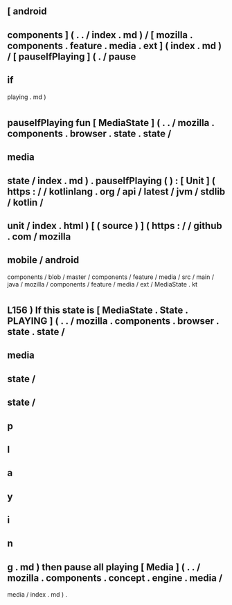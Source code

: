 [
android
-
components
]
(
.
.
/
index
.
md
)
/
[
mozilla
.
components
.
feature
.
media
.
ext
]
(
index
.
md
)
/
[
pauseIfPlaying
]
(
.
/
pause
-
if
-
playing
.
md
)
#
pauseIfPlaying
fun
[
MediaState
]
(
.
.
/
mozilla
.
components
.
browser
.
state
.
state
/
-
media
-
state
/
index
.
md
)
.
pauseIfPlaying
(
)
:
[
Unit
]
(
https
:
/
/
kotlinlang
.
org
/
api
/
latest
/
jvm
/
stdlib
/
kotlin
/
-
unit
/
index
.
html
)
[
(
source
)
]
(
https
:
/
/
github
.
com
/
mozilla
-
mobile
/
android
-
components
/
blob
/
master
/
components
/
feature
/
media
/
src
/
main
/
java
/
mozilla
/
components
/
feature
/
media
/
ext
/
MediaState
.
kt
#
L156
)
If
this
state
is
[
MediaState
.
State
.
PLAYING
]
(
.
.
/
mozilla
.
components
.
browser
.
state
.
state
/
-
media
-
state
/
-
state
/
-
p
-
l
-
a
-
y
-
i
-
n
-
g
.
md
)
then
pause
all
playing
[
Media
]
(
.
.
/
mozilla
.
components
.
concept
.
engine
.
media
/
-
media
/
index
.
md
)
.
